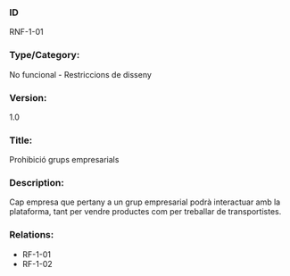 ### ID
RNF-1-01
### Type/Category: 
No funcional - Restriccions de disseny
### Version:
1.0
### Title:
Prohibició grups empresarials
### Description: 
Cap empresa que pertany a un grup empresarial podrà interactuar amb la plataforma, tant per vendre productes com per treballar de transportistes.
### Relations:
* RF-1-01
* RF-1-02
